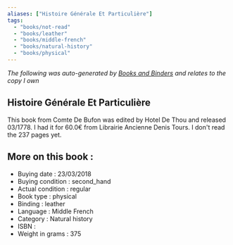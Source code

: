 ```yaml
---
aliases: ["Histoire Générale Et Particulière"] 
tags: 
  - "books/not-read" 
  - "books/leather" 
  - "books/middle-french"
  - "books/natural-history"
  - "books/physical"
---
```


_The following was auto-generated by [Books and Binders](Books%20and%20Binders.md) and relates to the copy I own_
## Histoire Générale Et Particulière
This book from Comte De Bufon was edited by Hotel De Thou and released 03/1778. I had it for 60.0€ from Librairie Ancienne Denis   Tours. I don't read the 237 pages yet.

## More on this book :
- Buying date : 23/03/2018
- Buying condition : second_hand
- Actual condition : regular
- Book type : physical
- Binding : leather
- Language : Middle French
- Category : Natural history
- ISBN : 
- Weight in grams : 375
